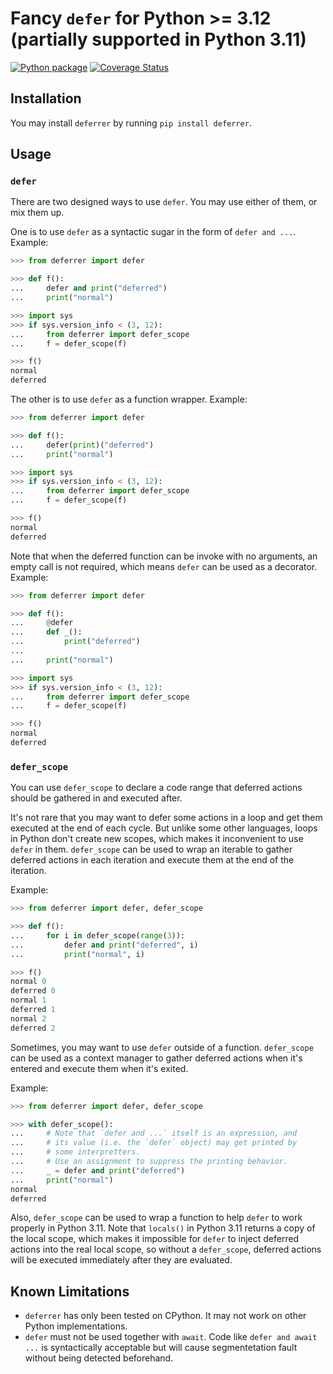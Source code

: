 # Fancy `defer` for Python >= 3.12 (partially supported in Python 3.11)

[![Python package](https://github.com/Azureblade3808/py-deferrer/actions/workflows/python-package.yml/badge.svg)](https://github.com/Azureblade3808/py-deferrer/actions/workflows/python-package.yml)
[![Coverage Status](https://coveralls.io/repos/github/Azureblade3808/py-deferrer/badge.svg)](https://coveralls.io/github/Azureblade3808/py-deferrer)

## Installation

You may install `deferrer` by running `pip install deferrer`.

## Usage

### `defer`

There are two designed ways to use `defer`. You may use either of them, or mix them up.

One is to use `defer` as a syntactic sugar in the form of `defer and ...`. Example:

```python
>>> from deferrer import defer

>>> def f():
...     defer and print("deferred")
...     print("normal")

>>> import sys
>>> if sys.version_info < (3, 12):
...     from deferrer import defer_scope
...     f = defer_scope(f)

>>> f()
normal
deferred

```

The other is to use `defer` as a function wrapper. Example:

```python
>>> from deferrer import defer

>>> def f():
...     defer(print)("deferred")
...     print("normal")

>>> import sys
>>> if sys.version_info < (3, 12):
...     from deferrer import defer_scope
...     f = defer_scope(f)

>>> f()
normal
deferred

```

Note that when the deferred function can be invoke with no arguments, an empty call is not required, which means `defer` can be used as a decorator. Example:

```python
>>> from deferrer import defer

>>> def f():
...     @defer
...     def _():
...         print("deferred")
...
...     print("normal")

>>> import sys
>>> if sys.version_info < (3, 12):
...     from deferrer import defer_scope
...     f = defer_scope(f)

>>> f()
normal
deferred

```

### `defer_scope`

You can use `defer_scope` to declare a code range that deferred actions should be gathered in and executed after.

It's not rare that you may want to defer some actions in a loop and get them executed at the end of each cycle. But unlike some other languages, loops in Python don't create new scopes, which makes it inconvenient to use `defer` in them. `defer_scope` can be used to wrap an iterable to gather deferred actions in each iteration and execute them at the end of the iteration.

Example:

```python
>>> from deferrer import defer, defer_scope

>>> def f():
...     for i in defer_scope(range(3)):
...         defer and print("deferred", i)
...         print("normal", i)

>>> f()
normal 0
deferred 0
normal 1
deferred 1
normal 2
deferred 2

```

Sometimes, you may want to use `defer` outside of a function. `defer_scope` can be used as a context manager to gather deferred actions when it's entered and execute them when it's exited.

Example:

```python
>>> from deferrer import defer, defer_scope

>>> with defer_scope():
...     # Note that `defer and ...` itself is an expression, and
...     # its value (i.e. the `defer` object) may get printed by
...     # some interpretters.
...     # Use an assignment to suppress the printing behavior.
...     _ = defer and print("deferred")
...     print("normal")
normal
deferred

```

Also, `defer_scope` can be used to wrap a function to help `defer` to work properly in Python 3.11. Note that `locals()` in Python 3.11 returns a copy of the local scope, which makes it impossible for `defer` to inject deferred actions into the real local scope, so without a `defer_scope`, deferred actions will be executed immediately after they are evaluated.

## Known Limitations

-   `deferrer` has only been tested on CPython. It may not work on other Python implementations.
-   `defer` must not be used together with `await`. Code like `defer and await ...` is syntactically acceptable but will cause segmentetation fault without being detected beforehand.
